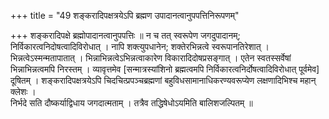 +++
title = "49 शङ्करादिपक्षत्रयेऽपि ब्रह्मण उपादानत्वानुपपत्तिनिरूपणम्"

+++
शङ्करादिपक्षे ब्रह्मोपादानत्वानुपपत्तिः ॥ न च तत् स्वरूपेण जगदुपादानम्; निर्विकारत्वनिदोषत्वादिविरोधात् । नापि शक्त्युपधानेन; शक्तेरभिन्नत्वे स्वरूपानतिरेशात् । भिन्नत्वेऽस्मन्मतापातात् । भिन्नाभिन्नत्वेऽभिन्नत्वाकारेण विकारादिदोषप्रसङ्गात् । एतेन स्वतस्सर्वेषां भिन्नाभिन्नत्वमपि निरस्तम् । व्यावृत्तमेव [सन्मात्रस्यांशिनो ब्रह्मत्वमपि निर्विकारत्वनिर्दोषत्वादिविरोधात् पूर्वमेव] दूषितम् । शङ्करादिपक्षत्रयेऽपि चिदचित्प्रपञ्चब्रह्मणां बहुविधसामानाधिकरण्यवरूप्येण लक्षणादिभिश्च महान् क्लेशः ।  
निर्भदे सति दौष्कर्याद्विधाय जगदात्मताम् । तत्रैव तद्धिषेधोऽयमिति बालिशजल्पितम् ॥